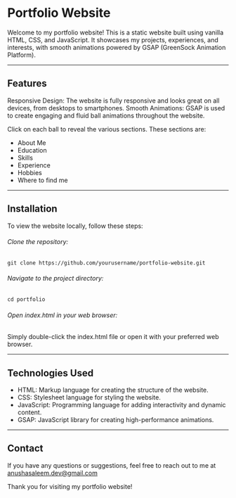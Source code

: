 # Portfolio Website

Welcome to my portfolio website! This is a static website built using vanilla HTML, CSS, and JavaScript. It showcases my projects, experiences, and interests, with smooth animations powered by GSAP (GreenSock Animation Platform).
***

## Features

Responsive Design: The website is fully responsive and looks great on all devices, from desktops to smartphones.
Smooth Animations: GSAP is used to create engaging and fluid ball animations throughout the website.

Click on each ball to reveal the various sections. These sections are:
- About Me
- Education
- Skills
- Experience
- Hobbies
- Where to find me
***

## Installation

To view the website locally, follow these steps:

###### Clone the repository:
```git clone https://github.com/yourusername/portfolio-website.git```

###### Navigate to the project directory:

```cd portfolio```

###### Open index.html in your web browser:

Simply double-click the index.html file or open it with your preferred web browser.
***

## Technologies Used

- HTML: Markup language for creating the structure of the website.
- CSS: Stylesheet language for styling the website.
- JavaScript: Programming language for adding interactivity and dynamic content.
- GSAP: JavaScript library for creating high-performance animations.
***

## Contact

If you have any questions or suggestions, feel free to reach out to me at anushasaleem.dev@gmail.com

Thank you for visiting my portfolio website!
